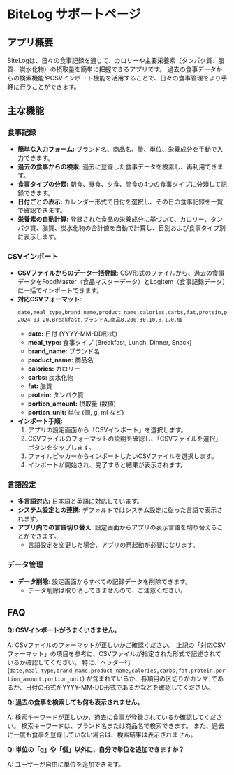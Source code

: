 # BiteLog サポートページ

## アプリ概要

BiteLogは、日々の食事記録を通じて、カロリーや主要栄養素（タンパク質、脂質、炭水化物）の摂取量を簡単に把握できるアプリです。
過去の食事データからの検索機能やCSVインポート機能を活用することで、日々の食事管理をより手軽に行うことができます。

## 主な機能

### 食事記録

- **簡単な入力フォーム:**  ブランド名、商品名、量、単位、栄養成分を手動で入力できます。
- **過去の食事からの検索:**  過去に登録した食事データを検索し、再利用できます。
- **食事タイプの分類:**  朝食、昼食、夕食、間食の4つの食事タイプに分類して記録できます。
- **日付ごとの表示:**  カレンダー形式で日付を選択し、その日の食事記録を一覧で確認できます。
- **栄養素の自動計算:**  登録された食品の栄養成分に基づいて、カロリー、タンパク質、脂質、炭水化物の合計値を自動で計算し、日別および食事タイプ別に表示します。

### CSVインポート

- **CSVファイルからのデータ一括登録:**  CSV形式のファイルから、過去の食事データをFoodMaster（食品マスターデータ）とLogItem（食事記録データ）に一括でインポートできます。
- **対応CSVフォーマット:**
    ```
    date,meal_type,brand_name,product_name,calories,carbs,fat,protein,portion_amount,portion_unit
    2024-03-20,Breakfast,ブランドA,商品B,200,30,10,8,1.0,個
    ```
    - **date:**  日付 (YYYY-MM-DD形式)
    - **meal_type:**  食事タイプ (Breakfast, Lunch, Dinner, Snack)
    - **brand_name:**  ブランド名
    - **product_name:**  商品名
    - **calories:**  カロリー
    - **carbs:**  炭水化物
    - **fat:**  脂質
    - **protein:**  タンパク質
    - **portion_amount:**  摂取量 (数値)
    - **portion_unit:**  単位 (個, g, ml など)
- **インポート手順:**
    1. アプリの設定画面から「CSVインポート」を選択します。
    2. CSVファイルのフォーマットの説明を確認し、「CSVファイルを選択」ボタンをタップします。
    3. ファイルピッカーからインポートしたいCSVファイルを選択します。
    4. インポートが開始され、完了すると結果が表示されます。

### 言語設定

- **多言語対応:**  日本語と英語に対応しています。
- **システム設定との連携:**  デフォルトではシステム設定に従った言語で表示されます。
- **アプリ内での言語切り替え:**  設定画面からアプリの表示言語を切り替えることができます。
    - 言語設定を変更した場合、アプリの再起動が必要になります。

### データ管理

- **データ削除:**  設定画面からすべての記録データを削除できます。
    - データ削除は取り消しできませんので、ご注意ください。

## FAQ

**Q: CSVインポートがうまくいきません。**

A: CSVファイルのフォーマットが正しいかご確認ください。
上記の「対応CSVフォーマット」の項目を参考に、CSVファイルが指定された形式で記述されているか確認してください。
特に、ヘッダー行 (`date,meal_type,brand_name,product_name,calories,carbs,fat,protein,portion_amount,portion_unit`) が含まれているか、各項目の区切りがカンマ`,`であるか、日付の形式がYYYY-MM-DD形式であるかなどを確認してください。

**Q: 過去の食事を検索しても何も表示されません。**

A: 検索キーワードが正しいか、過去に食事が登録されているか確認してください。
検索キーワードは、ブランド名または商品名で検索できます。
また、過去に一度も食事を登録していない場合は、検索結果は表示されません。

**Q: 単位の「g」や「個」以外に、自分で単位を追加できますか？**

A: ユーザーが自由に単位を追加できます。
